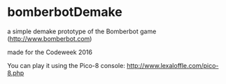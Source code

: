# bomberbotDemake
a simple demake prototype of the Bomberbot game (http://www.bomberbot.com)

made for the Codeweek 2016

You can play it using the Pico-8 console: http://www.lexaloffle.com/pico-8.php
